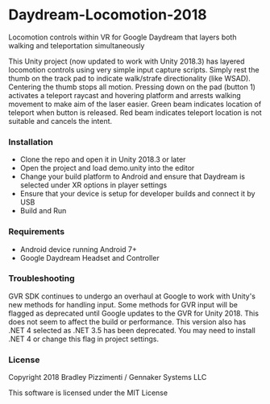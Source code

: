# Daydream-Locomotion-2018
Locomotion controls within VR for Google Daydream that layers both walking and teleportation simultaneously

This Unity project (now updated to work with Unity 2018.3) has layered locomotion controls using very simple input capture scripts. Simply rest the thumb on the track pad to indicate walk/strafe directionality (like WSAD). Centering the thumb stops all motion. Pressing down on the pad (button 1) activates a teleport raycast and hovering platform and arrests walking movement to make aim of the laser easier. Green beam indicates location of teleport when button is released. Red beam indicates teleport location is not suitable and cancels the intent.

### Installation

* Clone the repo and open it in Unity 2018.3 or later
* Open the project and load demo.unity into the editor
* Change your build platform to Android and ensure that Daydream is selected under XR options in player settings
* Ensure that your device is setup for developer builds and connect it by USB
* Build and Run

### Requirements

* Android device running Android 7+
* Google Daydream Headset and Controller

### Troubleshooting

GVR SDK continues to undergo an overhaul at Google to work with Unity's new methods for handling input. Some methods for GVR input will be flagged as deprecated until Google updates to the GVR for Unity 2018. This does not seem to affect the build or performance.
This version also has .NET 4 selected as .NET 3.5 has been deprecated. You may need to install .NET 4 or change this flag in project settings.

### License

Copyright 2018 Bradley Pizzimenti / Gennaker Systems LLC

This software is licensed under the MIT License
